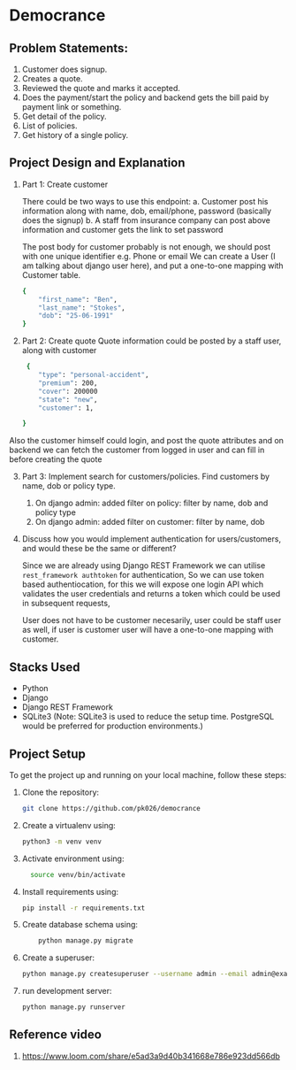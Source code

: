 
# Democrance

## Problem Statements:
1. Customer does signup.
2. Creates a quote.
3. Reviewed the quote and marks it accepted.
4. Does the payment/start the policy and backend gets the bill paid by payment link or something.
5. Get detail of the policy.
6. List of policies.
7. Get history of a single policy.

## Project Design and Explanation

1. Part 1: Create customer

    There could be two ways to use this endpoint:
    a. Customer post his information along with name, dob, email/phone, password (basically does the signup)
    b. A staff from insurance company can post above information and customer gets the link to set password

    The post body for customer probably is not enough, we should post with one unique identifier
    e.g. Phone or email
    We can create a User (I am talking about django user here), and put a one-to-one mapping with Customer table.

    ```bash
    {
        "first_name": "Ben",
        "last_name": "Stokes",
        "dob": "25-06-1991"
    }

2. Part 2: Create quote
    Quote information could be posted by a staff user, along with customer
    ```bash
     {
        "type": "personal-accident",
        "premium": 200,
        "cover": 200000
        "state": "new",
        "customer": 1,

    }

Also the customer himself could login, and post the quote attributes and on backend we can fetch the customer from logged in user and can fill in before creating the quote

3. Part 3: Implement search for customers/policies. Find customers by name, dob or policy type.

    1. On django admin: added filter on policy: filter by name, dob and policy type
    2. On django admin: added filter on customer: filter by name, dob

4. Discuss how you would implement authentication for users/customers, and would these be the same or different?

    Since we are already using Django REST Framework we can utilise `rest_framework authtoken` for authentication, So we can use token based authentiocation, for this we will expose one login API which validates the user credentials and returns a token which could be used in subsequent requests,

    User does not have to be customer necesarily, user could be staff user as well, if user is customer user will have a one-to-one mapping with customer.


## Stacks Used
- Python
- Django
- Django REST Framework
- SQLite3 (Note: SQLite3 is used to reduce the setup time. PostgreSQL would be preferred for production environments.)

## Project Setup

To get the project up and running on your local machine, follow these steps:

1. Clone the repository:
   ```bash
   git clone https://github.com/pk026/democrance
2. Create a virtualenv using:
     ```bash
     python3 -m venv venv
3. Activate environment using:
   ```bash
     source venv/bin/activate
4. Install requirements using:
     ```bash
    pip install -r requirements.txt
5. Create database schema using:
    ```bash
        python manage.py migrate
6. Create a superuser:
    ```bash
    python manage.py createsuperuser --username admin --email admin@example.com
7. run development server:
    ```bash
    python manage.py runserver

## Reference video

1. https://www.loom.com/share/e5ad3a9d40b341668e786e923dd566db
